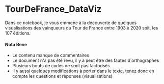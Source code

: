 # TourDeFrance_DataViz

Dans ce notebook, je vous emmene à la découverte de quelques visualisations des vainqueurs du Tour de France entre 1903 à 2020 soit, les 107 éditions.

#### Nota Bene

- Le contenu manque de commentaires
- Le document n'a pas été revu, il y a peut être des fautes d'orthographes
- Plusieurs bouts de codes ne sont pas factorisés
- Il y aussi quelques modifications à porter dans le texte, tenez donc en compte les questions et réponses (visualisations)
